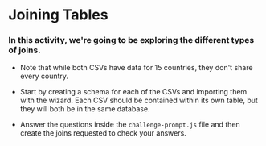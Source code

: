 # Joining Tables

### In this activity, we're going to be exploring the different types of joins.

* Note that while both CSVs have data for 15 countries, they don't share every country.

* Start by creating a schema for each of the CSVs and importing them with the wizard. Each CSV should be contained within its own table, but they will both be in the same database.

* Answer the questions inside the `challenge-prompt.js` file and then create the joins requested to check your answers.
